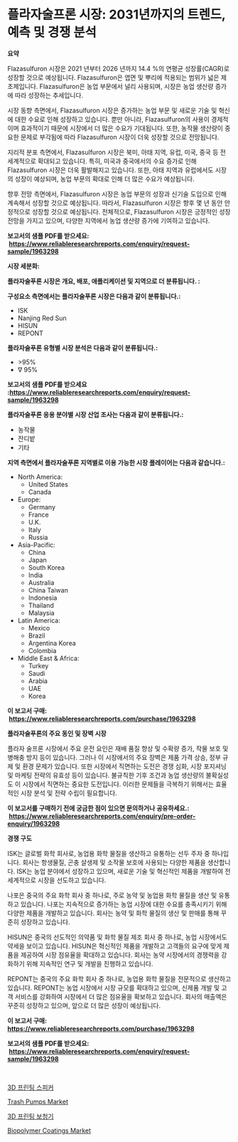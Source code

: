 <p><h1>플라자술프론 시장: 2031년까지의 트렌드, 예측 및 경쟁 분석</h1></p><p><strong>요약</strong></p>
<p><p>Flazasulfuron 시장은 2021 년부터 2026 년까지 14.4 %의 연평균 성장률(CAGR)로 성장할 것으로 예상됩니다. Flazasulfuron은 엽면 및 뿌리에 적용되는 범위가 넓은 제초제입니다. Flazasulfuron은 농업 부문에서 널리 사용되며, 시장은 농업 생산량 증가에 따라 성장하는 추세입니다.</p><p>시장 동향 측면에서, Flazasulfuron 시장은 증가하는 농업 부문 및 새로운 기술 및 혁신에 대한 수요로 인해 성장하고 있습니다. 뿐만 아니라, Flazasulfuron의 사용이 경제적이며 효과적이기 때문에 시장에서 더 많은 수요가 기대됩니다. 또한, 농작물 생산량이 중요한 문제로 부각됨에 따라 Flazasulfuron 시장이 더욱 성장할 것으로 전망됩니다.</p><p>지리적 분포 측면에서, Flazasulfuron 시장은 북미, 아태 지역, 유럽, 미국, 중국 등 전 세계적으로 확대되고 있습니다. 특히, 미국과 중국에서의 수요 증가로 인해 Flazasulfuron 시장은 더욱 활발해지고 있습니다. 또한, 아태 지역과 유럽에서도 시장의 성장이 예상되며, 농업 부문의 확대로 인해 더 많은 수요가 예상됩니다.</p><p>향후 전망 측면에서, Flazasulfuron 시장은 농업 부문의 성장과 신기술 도입으로 인해 계속해서 성장할 것으로 예상됩니다. 따라서, Flazasulfuron 시장은 향후 몇 년 동안 안정적으로 성장할 것으로 예상됩니다. 전체적으로, Flazasulfuron 시장은 긍정적인 성장 전망을 가지고 있으며, 다양한 지역에서 농업 생산량 증가에 기여하고 있습니다.</p></p>
<p><strong>보고서의 샘플 PDF를 받으세요: &nbsp;<a href="https://www.reliableresearchreports.com/enquiry/request-sample/1963298">https://www.reliableresearchreports.com/enquiry/request-sample/1963298</a></strong></p>
<p><strong>시장 세분화:</strong></p>
<p><strong> 플라자술푸론 시장은 개요, 배포, 애플리케이션 및 지역으로 더 분류됩니다. :</strong></p>
<p><strong>구성요소 측면에서는 플라자술푸론 시장은 다음과 같이 분류됩니다.:</strong></p>
<p><ul><li>ISK</li><li>Nanjing Red Sun</li><li>HISUN</li><li>REPONT</li></ul></p>
<p><strong> 플라자술푸론 유형별 시장 분석은 다음과 같이 분류됩니다.:</strong></p>
<p><ul><li>>95%</li><li>∇ 95%</li></ul></p>
<p><strong>보고서의 샘플 PDF를 받으세요 :<a href="https://www.reliableresearchreports.com/enquiry/request-sample/1963298">https://www.reliableresearchreports.com/enquiry/request-sample/1963298</a></strong></p>
<p><strong> 플라자술푸론 응용 분야별 시장 산업 조사는 다음과 같이 분류됩니다.:</strong></p>
<p><ul><li>농작물</li><li>잔디밭</li><li>기타</li></ul></p>
<p><strong>지역 측면에서 플라자술푸론 지역별로 이용 가능한 시장 플레이어는 다음과 같습니다.:</strong></p>
<p><ul>
    <li>
        North America:
        <ul>
            <li>United States</li>
            <li>Canada</li>
        </ul>
    </li>
    <li>
        Europe:
        <ul>
            <li>Germany</li>
            <li>France</li>
            <li>U.K.</li>
            <li>Italy</li>
            <li>Russia</li>
        </ul>
    </li>
    <li>
        Asia-Pacific:
        <ul>
            <li>China</li>
            <li>Japan</li>
            <li>South Korea</li>
            <li>India</li>
            <li>Australia</li>
            <li>China Taiwan</li>
            <li>Indonesia</li>
            <li>Thailand</li>
            <li>Malaysia</li>
        </ul>
    </li>
    <li>
        Latin America:
        <ul>
            <li>Mexico</li>
            <li>Brazil</li>
            <li>Argentina Korea</li>
            <li>Colombia</li>
        </ul>
    </li>
    <li>
        Middle East & Africa:
        <ul>
            <li>Turkey</li>
            <li>Saudi</li>
            <li>Arabia</li>
            <li>UAE</li>
            <li>Korea</li>
        </ul>
    </li>
    </ul></p>
<p><strong>이 보고서 구매: &nbsp;<a href="https://www.reliableresearchreports.com/purchase/1963298">https://www.reliableresearchreports.com/purchase/1963298</a></strong></p>
<p><strong>플라자술푸론의 주요 동인 및 장벽 시장</strong></p>
<p><p>플라자 술프론 시장에서 주요 운전 요인은 재배 품질 향상 및 수확량 증가, 작물 보호 및 병해충 방지 등이 있습니다. 그러나 이 시장에서의 주요 장벽은 제품 가격 상승, 정부 규제 및 환경 문제가 있습니다. 또한 시장에서 직면하는 도전은 경쟁 심화, 시장 포지셔닝 및 마케팅 전략의 유효성 등이 있습니다. 불규칙한 기후 조건과 농업 생산량의 불확실성도 이 시장에서 직면하는 중요한 도전입니다. 이러한 문제들을 극복하기 위해서는 효율적인 시장 분석 및 전략 수립이 필요합니다.</p></p>
<p><strong>이 보고서를 구매하기 전에 궁금한 점이 있으면 문의하거나 공유하세요.: &nbsp;<a href="https://www.reliableresearchreports.com/enquiry/pre-order-enquiry/1963298">https://www.reliableresearchreports.com/enquiry/pre-order-enquiry/1963298</a></strong></p>
<p><strong>경쟁 구도</strong></p>
<p><p>ISK는 글로벌 화학 회사로, 농업용 화학 물질을 생산하고 유통하는 선두 주자 중 하나입니다. 회사는 항생물질, 곤충 살생제 및 소작물 보호에 사용되는 다양한 제품을 생산합니다. ISK는 농업 분야에서 성장하고 있으며, 새로운 기술 및 혁신적인 제품을 개발하여 전 세계적으로 시장을 선도하고 있습니다.</p><p>나포은 중국의 주요 화학 회사 중 하나로, 주로 농약 및 농업용 화학 물질을 생산 및 유통하고 있습니다. 나포는 지속적으로 증가하는 농업 시장에 대한 수요를 충족시키기 위해 다양한 제품을 개발하고 있습니다. 회사는 농약 및 화학 물질의 생산 및 판매를 통해 꾸준히 성장하고 있습니다.</p><p>HISUN은 중국의 선도적인 의약품 및 화학 물질 제조 회사 중 하나로, 농업 시장에서도 약세을 보이고 있습니다. HISUN은 혁신적인 제품을 개발하고 고객들의 요구에 맞게 제품을 제공하여 시장 점유율을 확대하고 있습니다. 회사는 농약 시장에서의 경쟁력을 강화하기 위해 지속적인 연구 및 개발을 진행하고 있습니다.</p><p>REPONT는 중국의 주요 화학 회사 중 하나로, 농업용 화학 물질을 전문적으로 생산하고 있습니다. REPONT는 농업 시장에서 시장 규모를 확대하고 있으며, 신제품 개발 및 고객 서비스를 강화하여 시장에서 더 많은 점유율을 확보하고 있습니다. 회사의 매출액은 꾸준히 성장하고 있으며, 앞으로 더 많은 성장이 예상됩니다.</p></p>
<p><strong>이 보고서 구매: &nbsp; <a href="https://www.reliableresearchreports.com/purchase/1963298">https://www.reliableresearchreports.com/purchase/1963298</a></strong></p>
<p><strong>보고서의 샘플 PDF를 받으세요: &nbsp;<a href="https://www.reliableresearchreports.com/enquiry/request-sample/1963298">https://www.reliableresearchreports.com/enquiry/request-sample/1963298</a></strong><strong></strong></p>
<p>&nbsp;</p>
<p><p><a href="https://github.com/vsckjg50460/Market-Research-Report-List-1/blob/main/92810197108.md">3D 프린팅 스피커</a></p><p><a href="https://view.publitas.com/reportprime-1/trash-pumps-market-challenges-opportunities-and-growth-drivers-and-major-market-players-forecasted-for-period-from-2024-2031/">Trash Pumps Market</a></p><p><a href="https://github.com/GabrielBlanda5656/Market-Research-Report-List-1/blob/main/74434877109.md">3D 프린팅 보청기</a></p><p><a href="https://picayune-night-cbd.notion.site/Biopolymer-Coatings-Market-Challenges-Opportunities-and-Growth-Drivers-and-Major-Market-Players-f-412334833a594c72b2f06621ce77f278">Biopolymer Coatings Market</a></p></p>